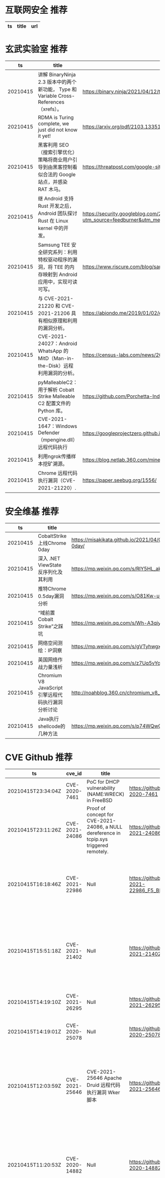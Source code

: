 # 互联网安全 推荐
| ts | title | url| 
| --- | --- | ---| 


# 玄武实验室 推荐
| ts | title | url| 
| --- | --- | ---| 
| 20210415 | 讲解 BinaryNinja 2.3 版本中的两个新功能， Type 和 Variable Cross-References（xrefs）。 | https://binary.ninja/2021/04/12/type-and-variable-xrefs.html| 
| 20210415 | RDMA is Turing complete, we just did not know it yet! | https://arxiv.org/pdf/2103.13351.pdf| 
| 20210415 | 黑客利用 SEO（搜索引擎优化）策略将商业用户引导到由黑客控制看似合法的 Google 站点，并感染 RAT 木马。 | https://threatpost.com/google-sites-solarmarket-rat/165396/| 
| 20210415 | 继 Android 支持 Rust 开发之后，Android 团队探讨 Rust 在 Linux kernel 中的开发。 | https://security.googleblog.com/2021/04/rust-in-linux-kernel.html?utm_source=feedburner&utm_medium=feed&utm_campaign=Feed%3A+GoogleOnlineSecurityBlog+%28Google+Online+Security+Blog%29| 
| 20210415 | Samsung TEE 安全研究系列：利用特权驱动程序的漏洞，将 TEE 的内存映射到 Android 应用中，实现可读可写。 | https://www.riscure.com/blog/samsung-investigation-part3| 
| 20210415 | 与 CVE-2021-21220 和 CVE-2021-21206 具有相似原理和利用的漏洞分析。 | https://abiondo.me/2019/01/02/exploiting-math-expm1-v8/| 
| 20210415 | CVE-2021-24027：Android WhatsApp 的 MitD（Man-in-the-Disk）远程利用漏洞的分析。 | https://census-labs.com/news/2021/04/14/whatsapp-mitd-remote-exploitation-CVE-2021-24027/| 
| 20210415 | pyMalleableC2：用于解析 Cobalt Strike Malleable C2 配置文件的 Python 库。 | https://github.com/Porchetta-Industries/pyMalleableC2| 
| 20210415 | CVE-2021-1647：Windows Defender（mpengine.dll）远程代码执行 | https://googleprojectzero.github.io/0days-in-the-wild//0day-RCAs/2021/CVE-2021-1647.html| 
| 20210415 | 利用ngrok传播样本挖矿溯源。 | https://blog.netlab.360.com/miner-delivery-sample-via-ngrok-tunnel/| 
| 20210415 | Chrome 远程代码执行漏洞（CVE-2021-21220）. | https://paper.seebug.org/1556/| 


# 安全维基 推荐
| ts | title | url| 
| --- | --- | ---| 
| 20210415 | CobaltStrike上线Chrome 0day | https://misakikata.github.io/2021/04/CobaltStrike%E4%B8%8A%E7%BA%BFChrome-0day/| 
| 20210415 | 深入 .NET ViewState 反序列化及其利用 | https://mp.weixin.qq.com/s/RlY5HL_ak4G8EdcXyevWDg| 
| 20210415 | 推特Chrome 0.5day漏洞分析 | https://mp.weixin.qq.com/s/O81Kw-ujcbjY_1S6dFKpxQ| 
| 20210415 | “域前置Cobalt Strike”之踩坑 | https://mp.weixin.qq.com/s/Wh-A3qiyrjPv0KzYeAS-Xw| 
| 20210415 | 网络空间测绘：IP洞察 | https://mp.weixin.qq.com/s/gVTyhwgxC-UUxhB4YdXKeg| 
| 20210415 | 英国网络作战力量浅析 | https://mp.weixin.qq.com/s/z7Uq5vYotZBNk1yqJqAHxw| 
| 20210415 | Chromium V8 JavaScript引擎远程代码执行漏洞分析讨论 | http://noahblog.360.cn/chromium_v8_remote_code_execution_vulnerability_analysis/| 
| 20210415 | Java执行shellcode的几种方法 | https://mp.weixin.qq.com/s/p74WQwOfkSSZlsuRDke8jw| 


# CVE Github 推荐
| ts | cve_id | title | url | cve_detail| 
| --- | --- | --- | --- | ---| 
| 20210415T23:34:04Z | CVE-2020-7461 | PoC for DHCP vulnerability (NAME:WRECK) in FreeBSD | https://github.com/knqyf263/CVE-2020-7461 | | 
| 20210415T23:11:26Z | CVE-2021-24086 | Proof of concept for CVE-2021-24086, a NULL dereference in tcpip.sys triggered remotely. | https://github.com/0vercl0k/CVE-2021-24086 | Windows TCP/IP Denial of Service Vulnerability| 
| 20210415T16:18:46Z | CVE-2021-22986 | Null | https://github.com/nice0e3/CVE-2021-22986_F5_BIG_IP_GUI_Exploit | On BIG-IP versions 16.0.x before 16.0.1.1, 15.1.x before 15.1.2.1, 14.1.x before 14.1.4, 13.1.x before 13.1.3.6, and 12.1.x before 12.1.5.3 amd BIG-IQ 7.1.0.x before 7.1.0.3 and 7.0.0.x before 7.0.0.2, the iControl REST interface has an unauthenticated remote command execution vulnerability. Note: Software versions which have reached End of Software Development (EoSD) are not evaluated.| 
| 20210415T15:51:18Z | CVE-2021-21402 | Null | https://github.com/somatrasss/CVE-2021-21402 | Jellyfin is a Free Software Media System. In Jellyfin before version 10.7.1, with certain endpoints, well crafted requests will allow arbitrary file read from a Jellyfin server%s file system. This issue is more prevalent when Windows is used as the host OS. Servers that are exposed to the public Internet are potentially at risk. This is fixed in version 10.7.1. As a workaround, users may be able to restrict some access by enforcing strict security permissions on their filesystem, however, it is recommended to update as soon as possible.| 
| 20210415T14:19:10Z | CVE-2021-26295 | Null | https://github.com/S0por/CVE-2021-26295-Apache-OFBiz-EXP | Apache OFBiz has unsafe deserialization prior to 17.12.06. An unauthenticated attacker can use this vulnerability to successfully take over Apache OFBiz.| 
| 20210415T14:19:01Z | CVE-2020-25078 | Null | https://github.com/S0por/CVE-2020-25078 | An issue was discovered on D-Link DCS-2530L before 1.06.01 Hotfix and DCS-2670L through 2.02 devices. The unauthenticated /config/getuser endpoint allows for remote administrator password disclosure.| 
| 20210415T12:03:59Z | CVE-2021-25646 | CVE-2021-25646 Apache Druid 远程代码执行漏洞 Wker脚本 | https://github.com/givemefivw/CVE-2021-25646 | Apache Druid includes the ability to execute user-provided JavaScript code embedded in various types of requests. This functionality is intended for use in high-trust environments, and is disabled by default. However, in Druid 0.20.0 and earlier, it is possible for an authenticated user to send a specially-crafted request that forces Druid to run user-provided JavaScript code for that request, regardless of server configuration. This can be leveraged to execute code on the target machine with the privileges of the Druid server process.| 
| 20210415T11:20:53Z | CVE-2020-14882 | Null | https://github.com/nice0e3/CVE-2020-14882_Exploit_Gui | Vulnerability in the Oracle WebLogic Server product of Oracle Fusion Middleware (component: Console). Supported versions that are affected are 10.3.6.0.0, 12.1.3.0.0, 12.2.1.3.0, 12.2.1.4.0 and 14.1.1.0.0. Easily exploitable vulnerability allows unauthenticated attacker with network access via HTTP to compromise Oracle WebLogic Server. Successful attacks of this vulnerability can result in takeover of Oracle WebLogic Server. CVSS 3.1 Base Score 9.8 (Confidentiality, Integrity and Availability impacts). CVSS Vector: (CVSS:3.1/AV:N/AC:L/PR:N/UI:N/S:U/C:H/I:H/A:H).| 
| 20210415T10:10:15Z | cve-2020-13777 | Zeek script to detect servers vulnerable to CVE-2020-13777 | https://github.com/0xxon/cve-2020-13777 | GnuTLS 3.6.x before 3.6.14 uses incorrect cryptography for encrypting a session ticket (a loss of confidentiality in TLS 1.2, and an authentication bypass in TLS 1.3). The earliest affected version is 3.6.4 (2018-09-24) because of an error in a 2018-09-18 commit. Until the first key rotation, the TLS server always uses wrong data in place of an encryption key derived from an application.| 
| 20210415T10:07:36Z | cve-2020-0601 | Zeek package to detect CVE-2020-0601 | https://github.com/0xxon/cve-2020-0601 | A spoofing vulnerability exists in the way Windows CryptoAPI (Crypt32.dll) validates Elliptic Curve Cryptography (ECC) certificates.An attacker could exploit the vulnerability by using a spoofed code-signing certificate to sign a malicious executable, making it appear the file was from a trusted, legitimate source, aka %Windows CryptoAPI Spoofing Vulnerability%.| 


# klee on Github 推荐
| ts | title | url | stars | forks| 
| --- | --- | --- | --- | ---| 
| 20210415T22:13:51Z | Git Blog | https://github.com/klee30810/klee30810.github.io | 0 | 0| 
| 20210415T16:35:20Z | RVT is a collection of tools/libraries to support both static and dynamic verification of Rust programs. | https://github.com/project-oak/rust-verification-tools | 123 | 12| 
| 20210415T10:17:46Z | KLEE Symbolic Execution Engine | https://github.com/klee/klee | 1672 | 489| 
| 20210415T02:12:28Z | Spring 2021 Geography 817 work folder  | https://github.com/klee12/klee12.github.io | 0 | 0| 


# s2e on Github 推荐
| ts | title | url | stars | forks| 
| --- | --- | --- | --- | ---| 


# exploit on Github 推荐
| ts | title | url | stars | forks| 
| --- | --- | --- | --- | ---| 
| 20210415T23:52:38Z | A collection of challenge writeups, CVE POC%s, and explanations | https://github.com/0xmanjoos/Exploit-Development | 1 | 1| 
| 20210415T23:42:54Z | A simple exploit that I wrote for my old school website :)) | https://github.com/kn1pnc/etelg-ph | 0 | 0| 
| 20210415T22:59:32Z | Sécurité des logiciels et exploitation de vulnérabilités | https://github.com/ppepos/inf600c | 4 | 0| 
| 20210415T22:43:18Z | Extra goodies for GEF: Open repository for unfiltered contributions to the project. | https://github.com/hugsy/gef-extras | 56 | 25| 
| 20210415T22:32:32Z | my https://exploit.education/ writeups | https://github.com/amirr0r/exploit-exercises | 0 | 0| 
| 20210415T22:22:03Z | A python script file to statically and dynamically investigate and analyse binary files for buffer overflow exploits. | https://github.com/BroadbentT/BINARY-MASTER | 4 | 0| 
| 20210415T22:21:49Z | Jenkins exploit for Servers without authentication | https://github.com/Hacker5preme/jenkins-exploit | 0 | 0| 
| 20210415T21:43:58Z | Various ASM, C and C++ tools, shellcodes and exploit experiments. | https://github.com/forrest-orr/ExploitDev | 5 | 0| 
| 20210415T21:35:12Z | This repository is primarily maintained by Omar Santos and includes thousands of resources related to ethical hacking  / penetration testing, digital forensics and incident response (DFIR), vulnerability research, exploit development, reverse engineering, and more. | https://github.com/The-Art-of-Hacking/h4cker | 9279 | 1504| 
| 20210415T21:31:21Z | Exploit distribution system for A&D competitions | https://github.com/pomo-mondreganto/neo | 1 | 1| 


# backdoor on Github 推荐
| ts | title | url | stars | forks| 
| --- | --- | --- | --- | ---| 
| 20210415T19:15:10Z | A simple java backdoor | https://github.com/mav8557/JavaBackdoor | 0 | 0| 
| 20210415T18:58:55Z | A webshell that can bypass some system security | https://github.com/22XploiterCrew-Team/Gel4y-Mini-Shell-Backdoor | 25 | 5| 
| 20210415T18:02:33Z | Reverse TCP trojan backdoor written in python | https://github.com/userlandkernel/Pyrovalerone | 3 | 0| 
| 20210415T17:32:19Z | A demo and explanation of how backdoor poisoning in the form of a Trojan work in neural networks | https://github.com/adit-bala/Introduction-to-Trojans-in-AI | 0 | 0| 
| 20210415T17:16:06Z | Null | https://github.com/Wrench56/Backdoor | 0 | 0| 
| 20210415T14:51:29Z | A Potato-themed backdoor developed in C#.  | https://github.com/malwaredetective/spudnet | 0 | 0| 
| 20210415T14:16:43Z | Abrir um backdoor utilizando o ESP32 e Arduino Leonardo Pro Micro | https://github.com/unifgabsantos/Backdoor_USB | 0 | 0| 
| 20210415T11:44:18Z | Hidden backdoor attack on NMT | https://github.com/chichidd/HiddenBackdoorNMT | 0 | 0| 
| 20210415T11:11:46Z | Null | https://github.com/lishaofeng/NLP_Backdoor | 0 | 0| 
| 20210415T09:41:43Z | Null | https://github.com/SwartzSego/BackDoor | 0 | 0| 


# fuzz on Github 推荐
| ts | title | url | stars | forks| 
| --- | --- | --- | --- | ---| 
| 20210415T23:38:20Z | SSL and TLS protocol test suite and fuzzer | https://github.com/tlsfuzzer/tlsfuzzer | 374 | 87| 
| 20210415T23:08:12Z | Null | https://github.com/VeriBlock/fuzz-corpus | 0 | 1| 
| 20210415T23:06:12Z | A demo chat bot interface. | https://github.com/Chuabacca/FuzzyChatBot | 0 | 0| 
| 20210415T23:02:43Z | Fuzzing on JSON parsers. | https://github.com/Kanatoko/jsonfuzz | 0 | 0| 
| 20210415T22:51:09Z | Null | https://github.com/gabrielcramer/fuzzy-calculator | 0 | 0| 
| 20210415T22:23:49Z | A cross-platform browser fuzzing framework | https://github.com/MozillaSecurity/grizzly | 235 | 31| 
| 20210415T21:48:11Z | A self-hosted Fuzzing-As-A-Service platform | https://github.com/microsoft/onefuzz | 2315 | 124| 
| 20210415T21:40:13Z | Null | https://github.com/forallfuzzers/fuzzers | 0 | 1| 
| 20210415T21:20:51Z | Usermode code for the ARM OS fuzzer project | https://github.com/jprx/arm-os-fuzzer-usercode | 0 | 0| 
| 20210415T20:57:03Z | Null | https://github.com/sudomakeinstall2/fuzzgoat-js | 0 | 0| 



# 日更新程序
